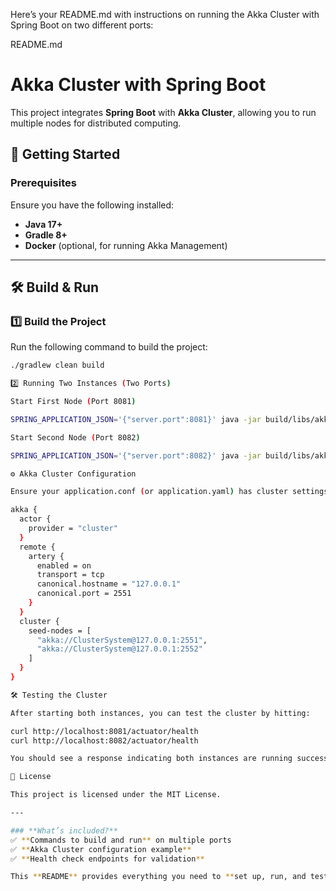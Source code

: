 Here’s your README.md with instructions on running the Akka Cluster with Spring Boot on two different ports:

README.md

# Akka Cluster with Spring Boot

This project integrates **Spring Boot** with **Akka Cluster**, allowing you to run multiple nodes for distributed computing.

## 🚀 Getting Started

### **Prerequisites**
Ensure you have the following installed:
- **Java 17+**
- **Gradle 8+**
- **Docker** (optional, for running Akka Management)

---

## 🛠 Build & Run

### **1️⃣ Build the Project**
Run the following command to build the project:
```sh
./gradlew clean build

2️⃣ Running Two Instances (Two Ports)

Start First Node (Port 8081)

SPRING_APPLICATION_JSON='{"server.port":8081}' java -jar build/libs/akka-cluster-1.0.0.jar

Start Second Node (Port 8082)

SPRING_APPLICATION_JSON='{"server.port":8082}' java -jar build/libs/akka-cluster-1.0.0.jar

⚙️ Akka Cluster Configuration

Ensure your application.conf (or application.yaml) has cluster settings, such as:

akka {
  actor {
    provider = "cluster"
  }
  remote {
    artery {
      enabled = on
      transport = tcp
      canonical.hostname = "127.0.0.1"
      canonical.port = 2551
    }
  }
  cluster {
    seed-nodes = [
      "akka://ClusterSystem@127.0.0.1:2551",
      "akka://ClusterSystem@127.0.0.1:2552"
    ]
  }
}

🛠 Testing the Cluster

After starting both instances, you can test the cluster by hitting:

curl http://localhost:8081/actuator/health
curl http://localhost:8082/actuator/health

You should see a response indicating both instances are running successfully.

📜 License

This project is licensed under the MIT License.

---

### **What’s included?**
✅ **Commands to build and run** on multiple ports  
✅ **Akka Cluster configuration example**  
✅ **Health check endpoints for validation**  

This **README** provides everything you need to **set up, run, and test** your Akka Cluster in Spring Boot. 🚀 Let me know if you need modifications!
